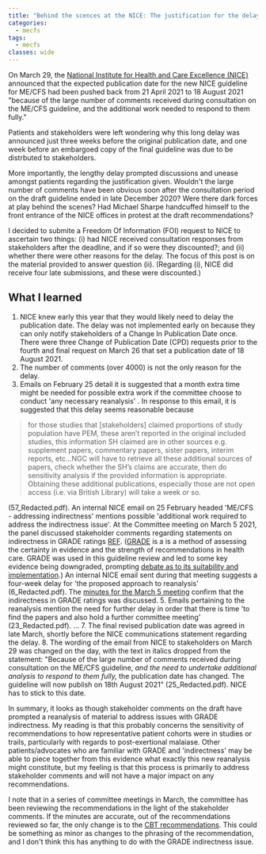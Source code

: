 ```yaml
---
title: "Behind the scences at the NICE: The justification for the delay to the ME/CFS guideline publication date"
categories:
  - mecfs
tags:
  - mecfs
classes: wide
---
```


On March 29, the [National Institute for Health and Care Excellence (NICE)](https://www.nice.org.uk/) announced that the expected publication date for the new NICE guideline for ME/CFS had been pushed back from 21 April 2021 to 18 August 2021 "because of the large number of comments received during consultation on the ME/CFS guideline, and the additional work needed to respond to them fully."

Patients and stakeholders were left wondering why this long delay was announced just three weeks before the original publication date, and one week before an embargoed copy of the final guideline was due to be distrbuted to stakeholders.

More importantly, the lengthy delay prompted discussions and unease amongst patients regarding the justification given. Wouldn't the large number of comments have been obvious soon after the consultation period on the draft guideline ended in late December 2020? Were there dark forces at play behind the scenes? Had Michael Sharpe handcuffed himself to the front entrance of the NICE offices in protest at the draft recommendations?

I decided to submite a Freedom Of Information (FOI) request to NICE to ascertain two things: (i) had NICE received consultation responses from stakeholders after the deadline, and if so were they discounted?; and (ii) whether there were other reasons for the delay. The focus of this post is on the material provided to answer question (ii). (Regarding (i), NICE did receive four late submissions, and these were discounted.)

## What I learned
1. NICE knew early this year that they would likely need to delay the publication date. The delay was not implemented early on because they can only notify stakeholders of a Change In Publication Date once. There were three Change of Publication Date (CPD) requests prior to the fourth and final request on March 26 that set a publication date of 18 August 2021.
2. The number of comments (over 4000) is not the only reason for the delay.
3. Emails on February 25 detail it is suggested that a month extra time might be needed for possible extra work if the committee choose to conduct 'any necessary reanalysis' . In response to this email, it is suggested that this delay seems reasonable because
>for those studies that [stakeholders] claimed proportions of study population
have PEM, these aren’t reported in the original included studies, this information SH claimed are in other sources e.g. supplement papers, commentary papers, sister papers, interim reports, etc...NGC will have to retrieve all these additional sources of papers, check whether the SH’s claims are accurate, then do sensitivity analysis if the provided information is appropriate. Obtaining these additional publications, especially those are not open access (i.e. via British Library) will take a week or so.

(57_Redacted.pdf). An internal NICE email on 25 February headed 'ME/CFS - addressing indirectness' mentions possible 'additional work required to address the indirectness issue'. At the Committee meeting on March 5 2021, the panel discussed stakeholder comments regarding statements on indirectness in GRADE ratings [REF](https://www.nice.org.uk/guidance/gid-ng10091/documents/minutes-22). ([GRADE](https://www.gradeworkinggroup.org/) is a is a method of assessing the certainty in evidence and the strength of recommendations in health care. GRADE was used in this guideline review and led to some key evidence being downgraded, prompting [debate as to its suitability and implementation](https://www.bmj.com/content/371/bmj.m4774).) An internal NICE email sent during that meeting suggests a four-week delay for 'the proposed approach to reanalysis' (6_Redacted.pdf). The [minutes for the March 5 meeting](https://www.nice.org.uk/guidance/gid-ng10091/documents/minutes-22) confirm that the indirectness in GRADE ratings was discussed.
5. Emails pertaining to the reanalysis mention the need for further delay in order that there is time 'to find the papers and also hold a further committee meeting' (23_Redacted.pdf). ...
7. The final revised publication date was agreed in late March, shortly before the NICE communications statement regarding the delay.
8. The wording of the email from NICE to stakeholders on March 29 was changed on the day, with the text in italics dropped from the statement: "Because of the large number of comments received during consultation on the ME/CFS guideline, _and the need to undertake additional analysis to respond to them fully,_ the publication date has changed. The guideline will now publish on 18th August 2021" (25_Redacted.pdf). NICE has to stick to this date.

In summary, it looks as though stakeholder comments on the draft have prompted a reanalysis of material to address issues with GRADE indirectness. My reading is that this probably concerns the sensitivity of recommendations to how representative patient cohorts were in studies or trails, particularly with regards to post-exertional malaiase. Other patients/advocates who are familiar with GRADE and 'indirectness' may be able to piece together from this evidence what exactly this new reanalysis might constitute, but my feeling is that this process is primarily to address stakeholder comments and will not have a major impact on any recommendations.

I note that in a series of committee meetings in March, the committee has been reviewing the recommendations in the light of the stakeholder comments. If the minutes are accurate, out of the recommendations reviewed so far, the only change is to the [CBT recommendations](https://www.nice.org.uk/guidance/gid-ng10091/documents/minutes-23). This could be something as minor as changes to the phrasing of the recommendation, and I don't think this has anything to do with the GRADE indirectness issue.
